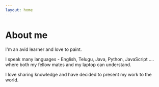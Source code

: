 ```yaml
---
layout: home
---
```

# About me

I'm an avid learner and love to paint.  

I speak many languages - English, Telugu, Java, Python, JavaScript .... where both my fellow mates and my laptop can understand. 

I love sharing knowledge and have decided to present my work to the world. 
